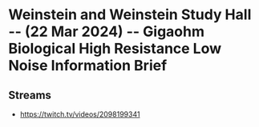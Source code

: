 # Weinstein and Weinstein Study Hall -- (22 Mar 2024) -- Gigaohm Biological High Resistance Low Noise Information Brief

## Streams
- https://twitch.tv/videos/2098199341

